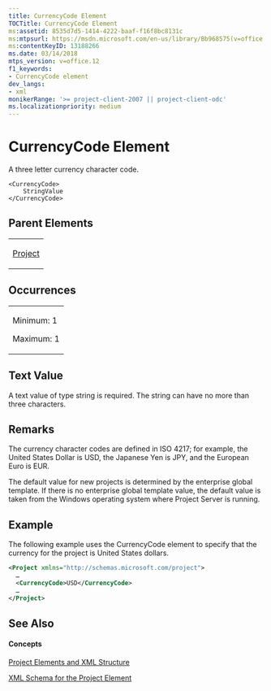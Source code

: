 ```yaml
---
title: CurrencyCode Element
TOCTitle: CurrencyCode Element
ms:assetid: 8535d7d5-1414-4222-baaf-f16f8bc8131c
ms:mtpsurl: https://msdn.microsoft.com/en-us/library/Bb968575(v=office.12)
ms:contentKeyID: 13188266
ms.date: 03/14/2018
mtps_version: v=office.12
f1_keywords:
- CurrencyCode element
dev_langs:
- xml
monikerRange: '>= project-client-2007 || project-client-odc'
ms.localizationpriority: medium
---
```


# CurrencyCode Element




A three letter currency character code.

    <CurrencyCode>
        StringValue
    </CurrencyCode>

## Parent Elements

<table>
<colgroup>
<col style="width: 100%" />
</colgroup>
<tbody>
<tr class="odd">
<td><p><a href="project-element.md">Project</a></p></td>
</tr>
</tbody>
</table>

## Occurrences

<table>
<colgroup>
<col style="width: 100%" />
</colgroup>
<tbody>
<tr class="odd">
<td><p>Minimum: 1</p>
<p>Maximum: 1</p></td>
</tr>
</tbody>
</table>

## Text Value

A text value of type string is required. The string can have no more than three characters.

## Remarks

The currency character codes are defined in ISO 4217; for example, the United States Dollar is USD, the Japanese Yen is JPY, and the European Euro is EUR.

The default value for new projects is determined by the enterprise global template. If there is no enterprise global template value, the default value is taken from the Windows operating system where Project Server is running.

## Example

The following example uses the CurrencyCode element to specify that the currency for the project is United States dollars.

``` xml
<Project xmlns="http://schemas.microsoft.com/project">
  …
  <CurrencyCode>USD</CurrencyCode>
  …
</Project>
```

## See Also

#### Concepts

[Project Elements and XML Structure](project-elements-and-xml-structure.md)

[XML Schema for the Project Element](xml-schema-for-the-project-element.md)

